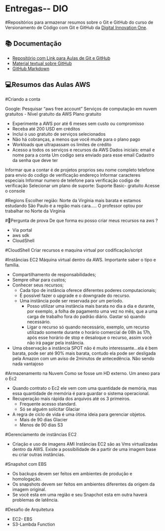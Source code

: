 # Entregas-- DIO


#Repositórios para armazenar resumos sobre o Git e GitHub do curso de Versionamento de Código com Git e GitHub da [Digital Innovation One](https://www.dio.me/).

## 📚 Documentação
- [Repositório com Link para Aulas de Git e GitHub](https://github.com/digitalinnovationone/github-quickstart)
- [Material textual sobre GitHub](https://aline-antunes.gitbook.io/formacao-fundamentos-github)
- [ GitHub Markdown](https://docs.github.com/pt/get-started/writing-on-github/getting-started-with-writing-and-formatting-on-github/basic-writing-and-formatting-syntax) 


## 💻Resumos das Aulas AWS

#Criando a conta 

Google: Pesquisar “aws free account”
Serviços de computação em nuvem gratuitos - Nível gratuito da AWS
Plano gratuito 
- Experimente a AWS por até 6 meses sem custo ou compromisso
- Receba até 200 USD em créditos
- Inclui o uso gratuito de serviços selecionados
- Não há cobranças, a menos que você mude para o plano pago
- Workloads que ultrapassam os limites de crédito
- Acesso a todos os serviços e recursos da AWS
Dados iniciais: email e nome para a conta 
Um codigo sera enviado para esse email 
Cadastro da senha que deve ter 


Informar que a contar é de projetos proprios
seu nome completo 
telefone para envio do codigo de verificação 
endereço 
Informar caracteres especiais 
Informar numero de telefone para verificação 
codigo de verificação 
Selecionar um plano de suporte: Suporte Basic- gratuito 
Acesse o console

#Regions
Escolher região: Norte da Virgínia mais barata e estamos estudando 
São Paulo é a região mais cara….. O professor optou por trabalhar no Norte da Virginia 


#🧾Pergunta de prova 
De que forma eu posso criar meus recursos na aws ?
- Via portal
- aws sdk
- CloudShell

#CloudShell
Criar recursos e maquina virtual por codificação/script 

#Instâncias EC2
Máquina virtual dentro da AWS. Importante saber o tipo e família. 
- Compartilhamento de responsabilidades;
- Sempre olhar para custos;
- Conhecer seus recursos;
   - Cada tipo de instância oferece diferentes poderes computacionais;
   - É possível fazer o upgrade e o downgrade do recurso. 
   - Uma instância pode ser reservada por um período.
     - Posso utilizar uma instância mais barata no dia a dia e durante, por exemplo, a folha de pagamento uma vez no mês, que a uma carga de trabalho fora do padrão diário. Gastar só quando necessário. 
      - Ligar o recurso só quando necessário, exemplo, um recurso utilizado somente durante o horário comercial de 08h às 17h, após esse horário de stop e  desaloque o recurso, assim você não irá pagar pela instância. 
- Uma observação a instância SPOT não é muito interessante…ela é bem barata, pode ser até 90% mais barata, contudo ela pode ser desligada pela Amazon com um aviso de 2minutos de antecedência. Não sendo nada vantajoso 

#Armazenamento na Nuvem
Como se fosse um HD externo. Um anexo para o Ec2
- Quando contrato o Ec2 ele vem com uma quantidade de memória, mas essa quantidade de memória é para guardar o sistema operacional. 
- Recuperação mais rápida dos arquivos até os 3 primeiros.
    - Frequente acesso standard.
    - Só se alguém solicitar Glaciar 
- A regra de ciclo de vida é uma ótima ideia para gerenciar objetos. 
    - Mais de 90 dias Glacier 
    - Menos de 90 dias S3

#Gerenciamento de instâncias EC2
- Criação e uso de imagens AMI
Instâncias EC2 são as Vms virtualizadas dentro da AWS. Existe a possibilidade de a partir de uma imagem base eu criar outras instâncias. 


#Snapshot com EBS
- Os backups devem ser feitos em ambientes de produção e homologação. 
- Os snapshots devem ser feitos em ambientes diferentes da origem da imagem original.
- Se você esta em uma região e seu Snapchot esta em outra haverá problemas de latência. 


#Desafio de Arquitetura
- EC2- EBS
- S3-Lambda Function


